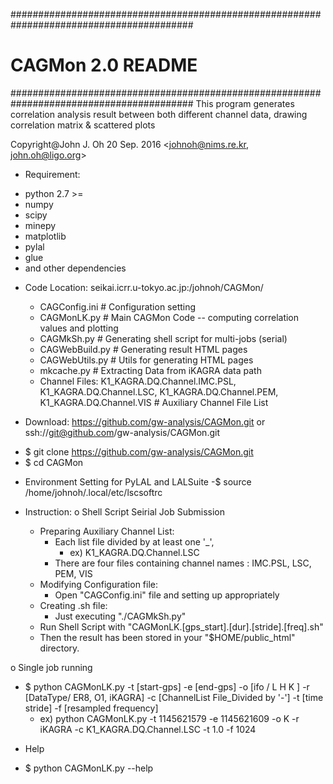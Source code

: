 #########################################################################################
#                                    CAGMon 2.0 README                                  #
#########################################################################################
 This program generates correlation analysis result between both different channel data,
 drawing correlation matrix & scattered plots

Copyright@John J. Oh
20 Sep. 2016
<johnoh@nims.re.kr, john.oh@ligo.org>

+ Requirement:
 - python 2.7 >=
 - numpy
 - scipy
 - minepy
 - matplotlib
 - pylal
 - glue
 - and other dependencies

+ Code Location: seikai.icrr.u-tokyo.ac.jp:/johnoh/CAGMon/
  - CAGConfig.ini # Configuration setting
  - CAGMonLK.py   # Main CAGMon Code -- computing correlation values and plotting
  - CAGMkSh.py    # Generating shell script for multi-jobs (serial)
  - CAGWebBuild.py # Generating result HTML pages
  - CAGWebUtils.py # Utils for generating HTML pages
  - mkcache.py     # Extracting Data from iKAGRA data path
  - Channel Files: K1_KAGRA.DQ.Channel.IMC.PSL, K1_KAGRA.DQ.Channel.LSC, K1_KAGRA.DQ.Channel.PEM, K1_KAGRA.DQ.Channel.VIS  # Auxiliary Channel File List

+ Download: https://github.com/gw-analysis/CAGMon.git or ssh://git@github.com/gw-analysis/CAGMon.git
 - $ git clone https://github.com/gw-analysis/CAGMon.git
 - $ cd CAGMon

+ Environment Setting for PyLAL and LALSuite
 -$ source /home/johnoh/.local/etc/lscsoftrc

+ Instruction: 
 o Shell Script Seirial Job Submission
  - Preparing Auxiliary Channel List:
    * Each list file divided by at least one '_', 
      * ex) K1_KAGRA.DQ.Channel.LSC
    * There are four files containing channel names : IMC.PSL, LSC, PEM, VIS
  - Modifying Configuration file:
    * Open "CAGConfig.ini" file and setting up appropriately
  - Creating .sh file:
    * Just executing "./CAGMkSh.py" 
  - Run Shell Script with "CAGMonLK.[gps_start].[dur].[stride].[freq].sh"
  - Then the result has been stored in your "$HOME/public_html" directory.

 o Single job running
  - $ python CAGMonLK.py -t [start-gps] -e [end-gps] -o [ifo / L H K ] -r [DataType/ ER8, O1, iKAGRA] -c [ChannelList File_Divided by '-'] -t [time stride] -f [resampled frequency]
    * ex) python CAGMonLK.py -t 1145621579 -e 1145621609 -o K -r iKAGRA -c K1_KAGRA.DQ.Channel.LSC -t 1.0 -f 1024

+ Help
 - $ python CAGMonLK.py --help




